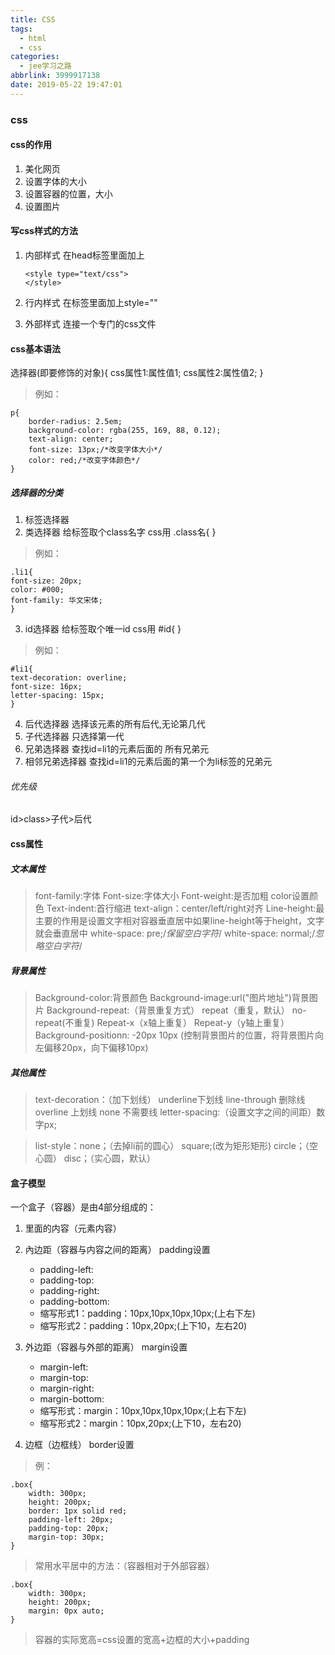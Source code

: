 ```yaml
---
title: CSS
tags:
  - html
  - css
categories:
  - jee学习之路
abbrlink: 3999917138
date: 2019-05-22 19:47:01
---
```

### css
#### css的作用
1. 美化网页
2. 设置字体的大小
3. 设置容器的位置，大小
4. 设置图片

<!--more-->

#### 写css样式的方法
1. 内部样式
    在head标签里面加上
    ```
    <style type="text/css">
    </style>
    ```
    
2. 行内样式
    在标签里面加上style=""
3. 外部样式
    连接一个专门的css文件

#### css基本语法
 选择器(即要修饰的对象){
    css属性1:属性值1;
    css属性2:属性值2;
 }
 >例如：
 ```
 p{ 
     border-radius: 2.5em;    
     background-color: rgba(255, 169, 88, 0.12);    
     text-align: center;    
     font-size: 13px;/*改变字体大小*/    
     color: red;/*改变字体颜色*/
 }
 ```

##### 选择器的分类
1. 标签选择器
2. 类选择器
    给标签取个class名字
    css用
    .class名{
    }
>例如：
 ```
 .li1{    
 font-size: 20px;    
 color: #000;    
 font-family: 华文宋体;
 }
 ```
3. id选择器
    给标签取个唯一id
    css用
    #id{
    }
>例如：
 ```
#li1{    
text-decoration: overline;    
font-size: 16px;    
letter-spacing: 15px;
}
 ```
 
4. 后代选择器
    选择该元素的所有后代,无论第几代
5. 子代选择器
    只选择第一代
6. 兄弟选择器
    查找id=li1的元素后面的
所有兄弟元
7. 相邻兄弟选择器
    查找id=li1的元素后面的第一个为li标签的兄弟元
###### 优先级
id>class>子代>后代

#### css属性

##### 文本属性
>font-family:字体
Font-size:字体大小
Font-weight:是否加粗
color设置颜色
Text-indent:首行缩进
text-align：center/left/right对齐
Line-height:最主要的作用是设置文字相对容器垂直居中如果line-height等于height，文字就会垂直居中
white-space: pre;/*保留空白字符*/
white-space: normal;/*忽略空白字符*/


##### 背景属性
>Background-color:背景颜色
Background-image:url("图片地址")背景图片
Background-repeat:（背景重复方式）
repeat（重复，默认）
no-repeat(不重复)
Repeat-x（x轴上重复）
Repeat-y（y轴上重复）
Background-positionn: -20px  10px (控制背景图片的位置，将背景图片向左偏移20px，向下偏移10px)

##### 其他属性
>text-decoration：（加下划线）
underline下划线
line-through 删除线
overline 上划线
none 不需要线
letter-spacing:（设置文字之间的间距）数字px;

>list-style：none；（去掉li前的圆心）
square;(改为矩形矩形)
circle；（空心圆）
disc；（实心圆，默认）


#### 盒子模型
一个盒子（容器）是由4部分组成的：
1. 里面的内容（元素内容）
2. 內边距（容器与内容之间的距离）
    padding设置
    * padding-left:
    * padding-top:
    * padding-right:
    * padding-bottom:
    * 缩写形式1：padding：10px,10px,10px,10px;(上右下左)
    * 缩写形式2：padding：10px,20px;(上下10，左右20)
    
3. 外边距（容器与外部的距离）
    margin设置
    * margin-left:
    * margin-top:
    * margin-right:
    * margin-bottom:
    * 缩写形式：margin：10px,10px,10px,10px;(上右下左)
    * 缩写形式2：margin：10px,20px;(上下10，左右20)
4. 边框（边框线）
    border设置
    
>例：
```
.box{    
    width: 300px;    
    height: 200px;    
    border: 1px solid red;    
    padding-left: 20px;    
    padding-top: 20px;    
    margin-top: 30px;
}
```
>常用水平居中的方法：（容器相对于外部容器）
```
.box{    
    width: 300px;    
    height: 200px;    
    margin: 0px auto;
}
```

>容器的实际宽高=css设置的宽高+边框的大小+padding
